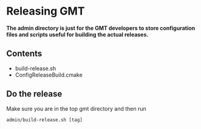 # Releasing GMT

**The admin directory is just for the GMT developers to store configuration
files and scripts useful for building the actual releases.**

## Contents

- build-release.sh
- ConfigReleaseBuild.cmake

## Do the release

Make sure you are in the top gmt directory and then
run

    admin/build-release.sh [tag]
